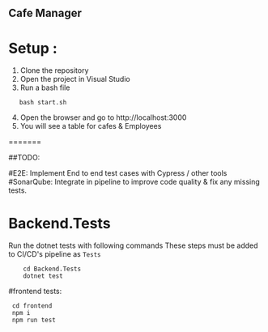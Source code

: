 ## Cafe Manager


# Setup :

1. Clone the repository
2. Open the project in Visual Studio
3. Run a bash file

```
   bash start.sh
```

4. Open the browser and go to http://localhost:3000
5. You will see a table for cafes & Employees


=======

##TODO:

#E2E: Implement End to end test cases with Cypress / other tools 
#SonarQube: Integrate in pipeline to improve code quality & fix any missing tests.



# Backend.Tests

Run the dotnet tests with following commands
These steps must be added to CI/CD's pipeline as `Tests`

```
    cd Backend.Tests
    dotnet test
```

#frontend tests:

```
 cd frontend
 npm i
 npm run test  
```
